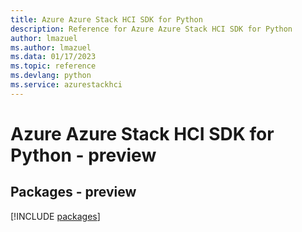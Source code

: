```yaml
---
title: Azure Azure Stack HCI SDK for Python
description: Reference for Azure Azure Stack HCI SDK for Python
author: lmazuel
ms.author: lmazuel
ms.data: 01/17/2023
ms.topic: reference
ms.devlang: python
ms.service: azurestackhci
---
```

# Azure Azure Stack HCI SDK for Python - preview
## Packages - preview
[!INCLUDE [packages](azure-stack-hci-index.md)]
